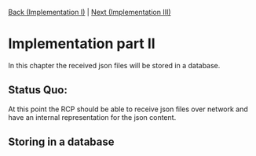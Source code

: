 [Back (Implementation I)](../impl_1/impl_1.md) | [Next (Implementation III)](../impl_3/impl_3.md)

# Implementation part II
In this chapter the received json files will be stored in a database. 

## Status Quo:
At this point the RCP should be able to receive json files over network and have an internal representation for the json content. 

## Storing in a database
